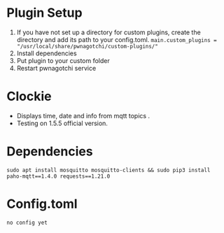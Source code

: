 
# Plugin Setup
1. If you have not set up a directory for custom plugins, create the directory and add its path to your config.toml.
`main.custom_plugins = "/usr/local/share/pwnagotchi/custom-plugins/"`
2. Install dependencies
3. Put plugin to your custom folder
4. Restart pwnagotchi service
  
# Clockie
 - Displays time, date and info from mqtt topics . 
 - Testing on 1.5.5 official version.

# Dependencies
```
sudo apt install mosquitto mosquitto-clients && sudo pip3 install paho-mqtt==1.4.0 requests==1.21.0
```

# Config.toml
```
no config yet
```
